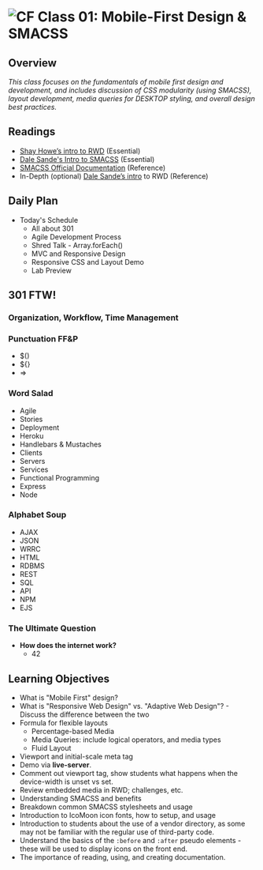 ![CF](https://i.imgur.com/7v5ASc8.png)  Class 01: Mobile-First Design & SMACSS
=======
## Overview

*This class focuses on the fundamentals of mobile first design and development, and includes discussion of CSS modularity (using SMACSS), layout development, media queries for DESKTOP styling, and overall design best practices.*

## Readings
* [Shay Howe’s intro to RWD](http://learn.shayhowe.com/advanced-html-css/responsive-web-design/) (Essential)
* [Dale Sande's Intro to SMACSS](http://www.anotheruiguy.com/ux-design-dev/_book/smacss/README.html) (Essential)
* [SMACSS Official Documentation](https://smacss.com/) (Reference)
* In-Depth (optional) [Dale Sande’s intro](http://www.anotheruiguy.com/ux-design-dev/_book/rwd/README.html) to RWD (Reference)

## Daily Plan
- Today's Schedule
  - All about 301
  - Agile Development Process
  - Shred Talk - Array.forEach()
  - MVC and Responsive Design
  - Responsive CSS and Layout Demo
  - Lab Preview

## 301 FTW!

### Organization, Workflow, Time Management
### Punctuation FF&P
 - $()
 - ${}
 - =>
 
### Word Salad
 - Agile
 - Stories
 - Deployment
 - Heroku
 - Handlebars & Mustaches
 - Clients
 - Servers
 - Services
 - Functional Programming
 - Express
 - Node 

### Alphabet Soup
 - AJAX
 - JSON
 - WRRC
 - HTML
 - RDBMS
 - REST
 - SQL
 - API
 - NPM
 - EJS
 
### The Ultimate Question
 - **How does the internet work?**
   - 42
   
   
## Learning Objectives

* What is "Mobile First" design?
* What is "Responsive Web Design" vs. "Adaptive Web Design"? - Discuss the difference between the two
* Formula for flexible layouts
  * Percentage-based Media
  * Media Queries: include logical operators, and media types
  * Fluid Layout
* Viewport and initial-scale meta tag
* Demo via **live-server**.
* Comment out viewport tag, show students what happens when the device-width is unset vs set.
* Review embedded media in RWD; challenges, etc.
* Understanding SMACSS and benefits
* Breakdown common SMACSS stylesheets and usage
* Introduction to IcoMoon icon fonts, how to setup, and usage
* Introduction to students about the use of a vendor directory, as some may not be familiar with the  regular use of third-party code.
* Understand the basics of the `:before` and `:after` pseudo elements - these will be used to display icons on the front end.
* The importance of reading, using, and creating documentation.

